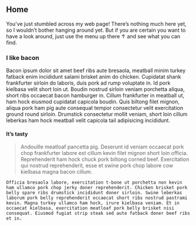 ## Home

You’ve just stumbled across my web page! There’s nothing much here yet, so I wouldn’t bother hanging around yet. But if you are certain you want to have a look around, just use the menu up there ↑ and see what you can find.

### I like bacon

Bacon ipsum dolor sit amet beef ribs aute bresaola, meatball minim turkey fatback enim incididunt salami brisket anim do chicken. Cupidatat shank frankfurter sirloin do laboris, duis pork ad rump voluptate in. Id pork kielbasa velit short loin ut. Boudin nostrud sirloin veniam porchetta aliqua, short ribs occaecat bacon hamburger in. Cillum frankfurter in meatball ut, ham hock eiusmod cupidatat capicola boudin. Quis biltong filet mignon, aliqua pork ham pig aute consequat tempor consectetur velit exercitation ground round sirloin. Drumstick consectetur mollit veniam, short loin cillum leberkas ham hock meatball velit capicola tail adipisicing incididunt.

#### It’s tasty

> Andouille meatloaf pancetta pig. Deserunt id veniam occaecat pork chop frankfurter labore est cillum kevin filet mignon short loin officia. Reprehenderit ham hock chuck pork biltong corned beef. Exercitation qui nostrud reprehenderit, esse et swine pork chop labore cow kielbasa magna bacon cillum.

    Officia bresaola labore, exercitation t-bone ut porchetta non kevin ham ullamco pork chop jerky doner reprehenderit. Chicken brisket pork belly spare ribs drumstick incididunt doner sirloin. Swine leberkas laborum pork belly reprehenderit occaecat short ribs nostrud pastrami kevin. Magna turkey ullamco ham hock, irure kielbasa veniam. Et in occaecat kielbasa, exercitation meatloaf pork belly brisket nisi consequat. Eiusmod fugiat strip steak sed aute fatback doner beef ribs et in.